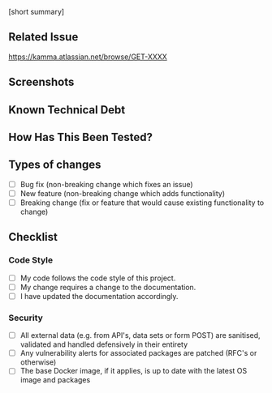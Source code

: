 <!--- Provide a general summary of your changes in the Title above -->
<!--- Should be prefixed with the Jira issue number `GET-XXXX: My PR title` so that it gets pulled into the Jira UI -->

<!--- Provide a short summary for context -->
[short summary]



## Related Issue
<!--- Please link to the issue here: -->

https://kamma.atlassian.net/browse/GET-XXXX

## Screenshots
<!--- Share any sceenshots your project may have that you think might be helpful or QA and documentation. -->

## Known Technical Debt
<!--- Describe any known technical debt issues that have been considered in detail -->

## How Has This Been Tested?
<!--- Please describe in detail how you tested your changes or test areas that should be looked into/prioritised (advisory) by QA. -->

## Types of changes
<!--- What types of changes does your code introduce? Put an `x` in all the boxes that apply: -->
- [ ] Bug fix (non-breaking change which fixes an issue)
- [ ] New feature (non-breaking change which adds functionality)
- [ ] Breaking change (fix or feature that would cause existing functionality to change)

## Checklist
<!--- Go over all the following points, and put an `x` in all the boxes that apply. -->
<!--- If you're unsure about any of these, don't hesitate to ask. We're here to help! -->

### Code Style
- [ ] My code follows the code style of this project.
- [ ] My change requires a change to the documentation.
- [ ] I have updated the documentation accordingly.

### Security

- [ ] All external data (e.g. from API's, data sets or form POST) are sanitised,  validated and handled defensively in their entirety
- [ ] Any vulnerability alerts for associated packages are patched (RFC's or otherwise)
- [ ] The base Docker image, if it applies, is up to date with the latest OS image and packages
